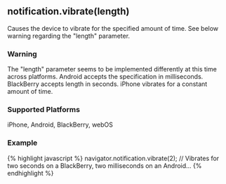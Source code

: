notification.vibrate(length)
---------------------
Causes the device to vibrate for the specified amount of time. See below warning regarding the "length" parameter.

### Warning ###
The "length" parameter seems to be implemented differently at this time across platforms. Android accepts the specification in milliseconds. BlackBerry accepts length in seconds. iPhone vibrates for a constant amount of time.

### Supported Platforms ###
iPhone, Android, BlackBerry, webOS

### Example ###
{% highlight javascript %}
navigator.notification.vibrate(2);
// Vibrates for two seconds on a BlackBerry, two milliseconds on an Android...
{% endhighlight %}